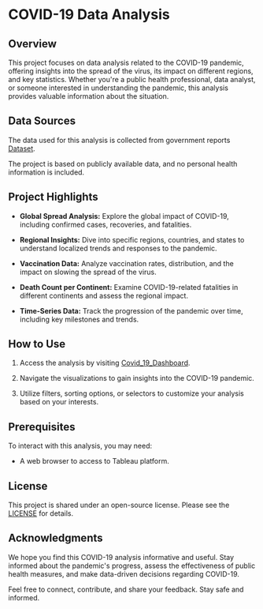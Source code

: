 # COVID-19 Data Analysis

## Overview
This project focuses on data analysis related to the COVID-19 pandemic, offering insights into the spread of the virus, its impact on different regions, and key statistics. Whether you're a public health professional, data analyst, or someone interested in understanding the pandemic, this analysis provides valuable information about the situation.

## Data Sources
The data used for this analysis is collected from government reports [Dataset](https://ourworldindata.org/covid-deaths).

The project is based on publicly available data, and no personal health information is included.

## Project Highlights
- **Global Spread Analysis:** Explore the global impact of COVID-19, including confirmed cases, recoveries, and fatalities.

- **Regional Insights:** Dive into specific regions, countries, and states to understand localized trends and responses to the pandemic.

- **Vaccination Data:** Analyze vaccination rates, distribution, and the impact on slowing the spread of the virus.

- **Death Count per Continent:** Examine COVID-19-related fatalities in different continents and assess the regional impact.

- **Time-Series Data:** Track the progression of the pandemic over time, including key milestones and trends.

## How to Use
1. Access the analysis by visiting [Covid_19_Dashboard](https://public.tableau.com/app/profile/pham.hoang5326/viz/Covid-19Dashboard_16969403859380/Dashboard1?publish=yes).

2. Navigate the visualizations to gain insights into the COVID-19 pandemic.

3. Utilize filters, sorting options, or selectors to customize your analysis based on your interests.

## Prerequisites
To interact with this analysis, you may need:

- A web browser to access to Tableau platform.

## License
This project is shared under an open-source license. Please see the [LICENSE](https://ourworldindata.org/covid-deaths) for details.

## Acknowledgments

We hope you find this COVID-19 analysis informative and useful. Stay informed about the pandemic's progress, assess the effectiveness of public health measures, and make data-driven decisions regarding COVID-19.

Feel free to connect, contribute, and share your feedback. Stay safe and informed.
